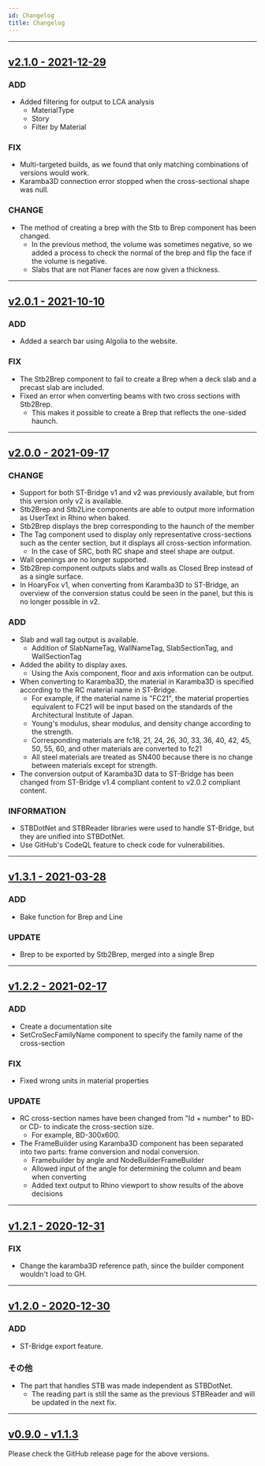 ```yaml
---
id: Changelog
title: Changelog
---
```


---

## [v2.1.0 - 2021-12-29](https://github.com/hrntsm/HoaryFox/releases/tag/v2.1.0)

### ADD

- Added filtering for output to LCA analysis
  - MaterialType
  - Story
  - Filter by Material

### FIX

- Multi-targeted builds, as we found that only matching combinations of versions would work.
- Karamba3D connection error stopped when the cross-sectional shape was null.

### CHANGE

- The method of creating a brep with the Stb to Brep component has been changed.
  - In the previous method, the volume was sometimes negative, so we added a process to check the normal of the brep and flip the face if the volume is negative.
  - Slabs that are not Planer faces are now given a thickness.

---

## [v2.0.1 - 2021-10-10](https://github.com/hrntsm/HoaryFox/releases/tag/v2.0.1)

### ADD

- Added a search bar using Algolia to the website.

### FIX

- The Stb2Brep component to fail to create a Brep when a deck slab and a precast slab are included.
- Fixed an error when converting beams with two cross sections with Stb2Brep.
  - This makes it possible to create a Brep that reflects the one-sided haunch.

---

## [v2.0.0 - 2021-09-17](https://github.com/hrntsm/HoaryFox/releases/tag/v2.0.0)

### CHANGE

- Support for both ST-Bridge v1 and v2 was previously available, but from this version only v2 is available.
- Stb2Brep and Stb2Line components are able to output more information as UserText in Rhino when baked.
- Stb2Brep displays the brep corresponding to the haunch of the member
- The Tag component used to display only representative cross-sections such as the center section, but it displays all cross-section information.
  - In the case of SRC, both RC shape and steel shape are output.
- Wall openings are no longer supported.
- Stb2Brep component outputs slabs and walls as Closed Brep instead of as a single surface.
- In HoaryFox v1, when converting from Karamba3D to ST-Bridge, an overview of the conversion status could be seen in the panel, but this is no longer possible in v2.

### ADD

- Slab and wall tag output is available.
  - Addition of SlabNameTag, WallNameTag, SlabSectionTag, and WallSectionTag
- Added the ability to display axes.
  - Using the Axis component, floor and axis information can be output.
- When converting to Karamba3D, the material in Karamba3D is specified according to the RC material name in ST-Bridge.
  - For example, if the material name is "FC21", the material properties equivalent to FC21 will be input based on the standards of the Architectural Institute of Japan.
  - Young's modulus, shear modulus, and density change according to the strength.
  - Corresponding materials are fc18, 21, 24, 26, 30, 33, 36, 40, 42, 45, 50, 55, 60, and other materials are converted to fc21
  - All steel materials are treated as SN400 because there is no change between materials except for strength.
- The conversion output of Karamba3D data to ST-Bridge has been changed from ST-Bridge v1.4 compliant content to v2.0.2 compliant content.

### INFORMATION

- STBDotNet and STBReader libraries were used to handle ST-Bridge, but they are unified into STBDotNet.
- Use GitHub's CodeQL feature to check code for vulnerabilities.

---

## [v1.3.1 - 2021-03-28](https://github.com/hrntsm/HoaryFox/releases/tag/v1.3.1)

### ADD

- Bake function for Brep and Line

### UPDATE

- Brep to be exported by Stb2Brep, merged into a single Brep

---

## [v1.2.2 - 2021-02-17](https://github.com/hrntsm/HoaryFox/releases/tag/v1.2.2)

### ADD

- Create a documentation site
- SetCroSecFamilyName component to specify the family name of the cross-section

### FIX

- Fixed wrong units in material properties

### UPDATE

- RC cross-section names have been changed from "Id + number" to BD- or CD- to indicate the cross-section size.
  - For example, BD-300x600.
- The FrameBuilder using Karamba3D component has been separated into two parts: frame conversion and nodal conversion.
  - Framebuilder by angle and NodeBuilderFrameBuilder
  - Allowed input of the angle for determining the column and beam when converting
  - Added text output to Rhino viewport to show results of the above decisions

---

## [v1.2.1 - 2020-12-31](https://github.com/hrntsm/HoaryFox/releases/tag/v1.2.1)

### FIX

- Change the karamba3D reference path, since the builder component wouldn't load to GH.

---

## [v1.2.0 - 2020-12-30](https://github.com/hrntsm/HoaryFox/releases/tag/v1.2.0)

### ADD

- ST-Bridge export feature.

### その他

- The part that handles STB was made independent as STBDotNet.
  - The reading part is still the same as the previous STBReader and will be updated in the next fix.

---

## [v0.9.0 - v1.1.3](https://github.com/hrntsm/HoaryFox/releases)

Please check the GitHub release page for the above versions.
